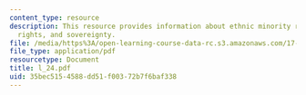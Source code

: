 ```yaml
---
content_type: resource
description: This resource provides information about ethnic minority rights, human
  rights, and sovereignty.
file: /media/https%3A/open-learning-course-data-rc.s3.amazonaws.com/17-523-ethnicity-and-race-in-world-politics-fall-2005/35bec5154588dd51f00372b7f6baf338_l_24.pdf
file_type: application/pdf
resourcetype: Document
title: l_24.pdf
uid: 35bec515-4588-dd51-f003-72b7f6baf338
---
```


